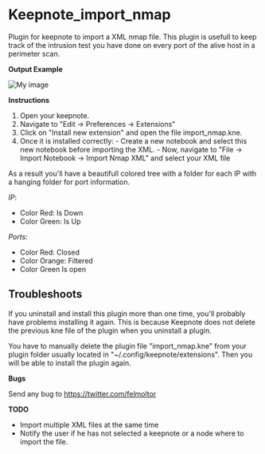 Keepnote_import_nmap
====================

Plugin for keepnote to import a XML nmap file.
This plugin is usefull to keep track of the intrusion test you have done on every port of the alive host in a perimeter scan.

**Output Example**

![My image](http://i.imgur.com/Uamu6Iv.png?1)

**Instructions**

  1. Open your keepnote.
  2. Navigate to "Edit -> Preferences -> Extensions"
  3. Click on "Install new extension" and open the file import_nmap.kne.
  4. Once it is installed correctly:
    - Create a new notebook and select this new notebook before importing the XML.
    - Now, navigate to "File -> Import Notebook -> Import Nmap XML" and select your XML file


As a result you'll have a beautifull colored tree with a folder for each IP with a hanging folder for port information.

_IP_:
  - Color Red: Is Down
  - Color Green: Is Up

_Ports_:
  - Color Red: Closed
  - Color Orange: Filtered
  - Color Green Is open

**Troubleshoots**
-
If you uninstall and install this plugin more than one time, you'll probably have problems installing it again.
This is because Keepnote does not delete the previous kne file of the plugin when you uninstall a plugin.

You have to manually delete the plugin file "import_nmap.kne" from your plugin folder usually located in "~/.config/keepnote/extensions".
Then you will be able to install the plugin again.

**Bugs**

Send any bug to https://twitter.com/felmoltor

**TODO**

- Import multiple XML files at the same time
- Notify the user if he has not selected a keepnote or a node where to import the file.
